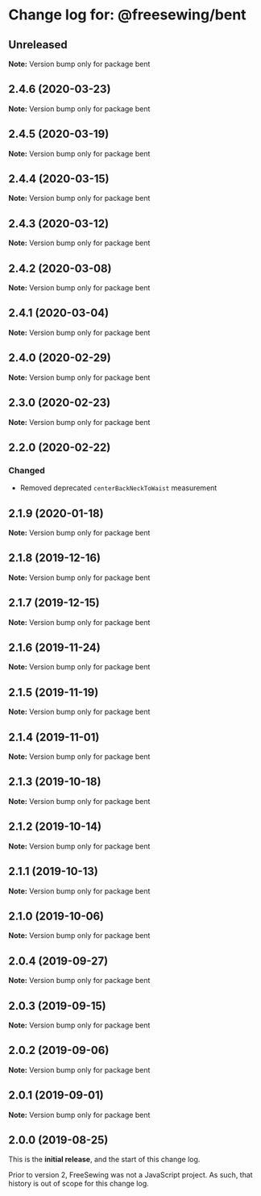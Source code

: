# Change log for: @freesewing/bent


## Unreleased

**Note:** Version bump only for package bent


## 2.4.6 (2020-03-23)

**Note:** Version bump only for package bent


## 2.4.5 (2020-03-19)

**Note:** Version bump only for package bent


## 2.4.4 (2020-03-15)

**Note:** Version bump only for package bent


## 2.4.3 (2020-03-12)

**Note:** Version bump only for package bent


## 2.4.2 (2020-03-08)

**Note:** Version bump only for package bent


## 2.4.1 (2020-03-04)

**Note:** Version bump only for package bent


## 2.4.0 (2020-02-29)

**Note:** Version bump only for package bent


## 2.3.0 (2020-02-23)

**Note:** Version bump only for package bent


## 2.2.0 (2020-02-22)

### Changed

 - Removed deprecated `centerBackNeckToWaist` measurement
## 2.1.9 (2020-01-18)

**Note:** Version bump only for package bent


## 2.1.8 (2019-12-16)

**Note:** Version bump only for package bent


## 2.1.7 (2019-12-15)

**Note:** Version bump only for package bent


## 2.1.6 (2019-11-24)

**Note:** Version bump only for package bent


## 2.1.5 (2019-11-19)

**Note:** Version bump only for package bent


## 2.1.4 (2019-11-01)

**Note:** Version bump only for package bent


## 2.1.3 (2019-10-18)

**Note:** Version bump only for package bent


## 2.1.2 (2019-10-14)

**Note:** Version bump only for package bent


## 2.1.1 (2019-10-13)

**Note:** Version bump only for package bent


## 2.1.0 (2019-10-06)

**Note:** Version bump only for package bent


## 2.0.4 (2019-09-27)

**Note:** Version bump only for package bent


## 2.0.3 (2019-09-15)

**Note:** Version bump only for package bent


## 2.0.2 (2019-09-06)

**Note:** Version bump only for package bent


## 2.0.1 (2019-09-01)

**Note:** Version bump only for package bent




## 2.0.0 (2019-08-25)

This is the **initial release**, and the start of this change log.

Prior to version 2, FreeSewing was not a JavaScript project.
As such, that history is out of scope for this change log.

